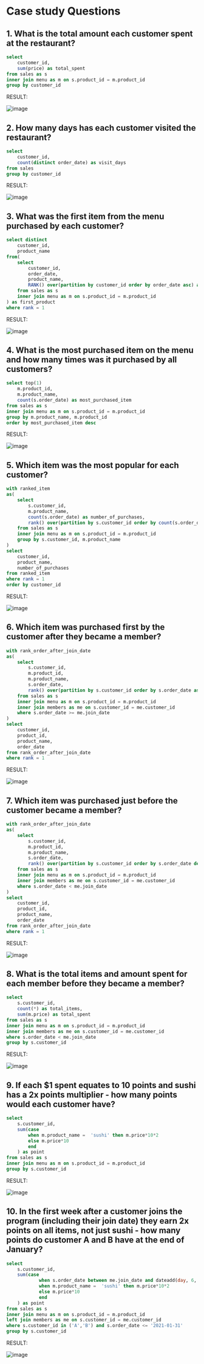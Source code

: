 # Case study Questions
## 1. What is the total amount each customer spent at the restaurant?
```sql
select 
	customer_id,
	sum(price) as total_spent
from sales as s
inner join menu as m on s.product_id = m.product_id
group by customer_id 
```
RESULT:

![image](https://github.com/user-attachments/assets/d2b8ce5a-fbf9-4737-bb95-17fa47d4da9a)

## 2. How many days has each customer visited the restaurant?
```sql
select 
	customer_id,
	count(distinct order_date) as visit_days
from sales 
group by customer_id
```
RESULT:

![image](https://github.com/user-attachments/assets/e6c281bb-bb4f-4961-9993-5ff4433f6bc4)

## 3. What was the first item from the menu purchased by each customer?
```SQL
select distinct
	customer_id,
	product_name
from(
	select
		customer_id,
		order_date, 
		product_name,
		RANK() over(partition by customer_id order by order_date asc) as rank
	from sales as s 
	inner join menu as m on s.product_id = m.product_id
) as first_product
where rank = 1
```
RESULT:

![image](https://github.com/user-attachments/assets/1c8a45c7-8a04-49e4-9d71-d3fab4437687)

## 4. What is the most purchased item on the menu and how many times was it purchased by all customers?
```SQL
select top(1)
	m.product_id,
	m.product_name, 
	count(s.order_date) as most_purchased_item
from sales as s 
inner join menu as m on s.product_id = m.product_id
group by m.product_name, m.product_id
order by most_purchased_item desc
```
RESULT:

![image](https://github.com/user-attachments/assets/3e4a3df6-fa73-4810-8833-8cf5386e8017)

## 5. Which item was the most popular for each customer?
```SQL
with ranked_item 
as(  
	select 
		s.customer_id,
		m.product_name,
		count(s.order_date) as number_of_purchases,
		rank() over(partition by s.customer_id order by count(s.order_date) desc) as rank
	from sales as s 
	inner join menu as m on s.product_id = m.product_id
	group by s.customer_id, m.product_name
)
select 
	customer_id,
	product_name,
	number_of_purchases
from ranked_item
where rank = 1
order by customer_id
```
RESULT:

![image](https://github.com/user-attachments/assets/f952c87b-4ef5-411b-af34-0b1a22be0078)

## 6. Which item was purchased first by the customer after they became a member?
```SQL
with rank_order_after_join_date 
as(
	select 
		s.customer_id,
		m.product_id,
		m.product_name,
		s.order_date,
		rank() over(partition by s.customer_id order by s.order_date asc) as rank
	from sales as s 
	inner join menu as m on s.product_id = m.product_id  
	inner join members as me on s.customer_id = me.customer_id 
	where s.order_date >= me.join_date 
)
select 
	customer_id,
	product_id,
	product_name, 
	order_date
from rank_order_after_join_date
where rank = 1
```
RESULT:

![image](https://github.com/user-attachments/assets/0cb08741-3d6b-4a17-a5db-9a7e791e4b9b)

## 7. Which item was purchased just before the customer became a member?
```SQL
with rank_order_after_join_date 
as(
	select 
		s.customer_id,
		m.product_id,
		m.product_name,
		s.order_date,
		rank() over(partition by s.customer_id order by s.order_date desc) as rank
	from sales as s 
	inner join menu as m on s.product_id = m.product_id  
	inner join members as me on s.customer_id = me.customer_id 
	where s.order_date < me.join_date 
)
select 
	customer_id,
	product_id,
	product_name, 
	order_date
from rank_order_after_join_date
where rank = 1
```
RESULT:

![image](https://github.com/user-attachments/assets/d76c6745-82c0-42b9-8095-31d69f26b11a)

## 8. What is the total items and amount spent for each member before they became a member?
```SQL
select 
	s.customer_id,
	count(*) as total_items,
	sum(m.price) as total_spent
from sales as s 
inner join menu as m on s.product_id = m.product_id  
inner join members as me on s.customer_id = me.customer_id 
where s.order_date < me.join_date
group by s.customer_id
```
RESULT:

![image](https://github.com/user-attachments/assets/ef33efc8-5e0a-48fe-9fcc-a423df7dbc7e)

## 9.  If each $1 spent equates to 10 points and sushi has a 2x points multiplier - how many points would each customer have?
```SQL
select 
	s.customer_id,
	sum(case
		when m.product_name =  'sushi' then m.price*10*2
		else m.price*10
		end
	) as point 
from sales as s 
inner join menu as m on s.product_id = m.product_id 
group by s.customer_id
```
RESULT:

![image](https://github.com/user-attachments/assets/9cb0f742-ac95-4cad-9585-979b9a44f390)

## 10. In the first week after a customer joins the program (including their join date) they earn 2x points on all items, not just sushi - how many points do customer A and B have at the end of January?
```SQL
select 
	s.customer_id,
	sum(case 
			when s.order_date between me.join_date and dateadd(day, 6, me.join_date) then m.price*10*2 
			when m.product_name =  'sushi' then m.price*10*2
			else m.price*10
			end
	) as point
from sales as s		
inner join menu as m on s.product_id = m.product_id  
left join members as me on s.customer_id = me.customer_id 
where s.customer_id in ('A','B') and s.order_date <= '2021-01-31'
group by s.customer_id
```
RESULT:

![image](https://github.com/user-attachments/assets/4e1b0dd7-ef36-44e1-a268-584b9403bfc0)



